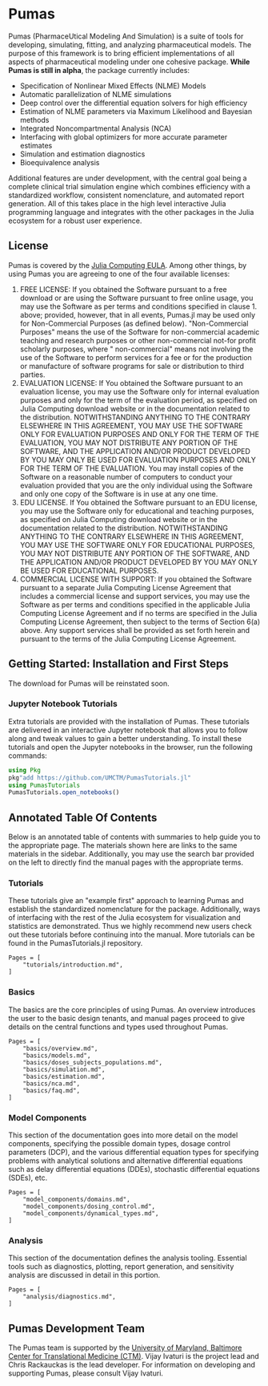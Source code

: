 # Pumas

Pumas (PharmaceUtical  Modeling And Simulation) is a suite of tools for
developing, simulating, fitting, and analyzing pharmaceutical models. The
purpose of this framework is to bring efficient implementations of all aspects
of pharmaceutical modeling under one cohesive package. **While Pumas is still
in alpha**, the package currently includes:

- Specification of Nonlinear Mixed Effects (NLME) Models
- Automatic parallelization of NLME simulations
- Deep control over the differential equation solvers for high efficiency
- Estimation of NLME parameters via Maximum Likelihood and Bayesian methods
- Integrated Noncompartmental Analysis (NCA)
- Interfacing with global optimizers for more accurate parameter estimates
- Simulation and estimation diagnostics
- Bioequivalence analysis

Additional features are under development, with the central goal being a
complete clinical trial simulation engine which combines efficiency with a
standardized workflow, consistent nomenclature, and automated report generation.
All of this takes place in the high level interactive Julia programming language
and integrates with the other packages in the Julia ecosystem for a robust
user experience.

## License

Pumas is covered by the [Julia Computing EULA](). Among other things, by using
Pumas you are agreeing to one of the four available licenses:

1. FREE LICENSE: If you obtained the Software pursuant to a free download or
    are using the Software pursuant to free online usage, you may use the
    Software as per terms and conditions specified in clause 1. above; provided,
    however, that in all events, Pumas.jl may be used only for Non-Commercial
    Purposes (as defined below).
    "Non-Commercial Purposes" means the use of the Software for non-commercial
    academic teaching and research purposes or other non-commercial not-for
    profit scholarly purposes, where " non-commercial" means not involving the
    use of the Software to perform services for a fee or for the production or
    manufacture of software programs for sale or distribution to third parties.
2. EVALUATION LICENSE: If You obtained the Software pursuant to an evaluation
    license, you may use the Software only for internal evaluation purposes and
    only for the term of the evaluation period, as specified on Julia Computing
    download website or in the documentation related to the distribution.
    NOTWITHSTANDING ANYTHING TO THE CONTRARY ELSEWHERE IN THIS AGREEMENT, YOU
    MAY USE THE SOFTWARE ONLY FOR EVALUATION PURPOSES AND ONLY FOR THE TERM OF
    THE EVALUATION, YOU MAY NOT DISTRIBUTE ANY PORTION OF THE SOFTWARE, AND THE
    APPLICATION AND/OR PRODUCT DEVELOPED BY YOU MAY ONLY BE USED FOR EVALUATION
    PURPOSES AND ONLY FOR THE TERM OF THE EVALUATION. You may install copies of
    the Software on a reasonable number of computers to conduct your evaluation
    provided that you are the only individual using the Software and only one
    copy of the Software is in use at any one time.
3. EDU LICENSE. If You obtained the Software pursuant to an EDU license, you
    may use the Software only for educational and teaching purposes, as
    specified on Julia Computing download website or in the documentation
    related to the distribution. NOTWITHSTANDING ANYTHING TO THE CONTRARY
    ELSEWHERE IN THIS AGREEMENT, YOU MAY USE THE SOFTWARE ONLY FOR EDUCATIONAL
    PURPOSES, YOU MAY NOT DISTRIBUTE ANY PORTION OF THE SOFTWARE, AND THE
    APPLICATION AND/OR PRODUCT DEVELOPED BY YOU MAY ONLY BE USED FOR EDUCATIONAL
    PURPOSES.
4. COMMERCIAL LICENSE WITH SUPPORT: If you obtained the Software pursuant to a
    separate Julia Computing License Agreement that includes a commercial
    license and support services, you may use the Software as per terms and
    conditions specified in the applicable Julia Computing License Agreement
    and if no terms are specified in the Julia Computing License Agreement,
    then subject to the terms of Section 6(a) above. Any support services shall
    be provided as set forth herein and pursuant to the terms of the Julia
    Computing License Agreement.

## Getting Started: Installation and First Steps

The download for Pumas will be reinstated soon.

### Jupyter Notebook Tutorials

Extra tutorials are provided with the installation of Pumas. These tutorials
are delivered in an interactive Jupyter notebook that allows you to follow
along and tweak values to gain a better understanding. To install these
tutorials and open the Jupyter notebooks in the browser, run the following
commands:

```julia
using Pkg
pkg"add https://github.com/UMCTM/PumasTutorials.jl"
using PumasTutorials
PumasTutorials.open_notebooks()
```

## Annotated Table Of Contents

Below is an annotated table of contents with summaries to help guide you to the
appropriate page. The materials shown here are links to the same materials
in the sidebar. Additionally, you may use the search bar provided on the left
to directly find the manual pages with the appropriate terms.

### Tutorials

These tutorials give an "example first" approach to learning Pumas and establish
the standardized nomenclature for the package. Additionally, ways of interfacing
with the rest of the Julia ecosystem for visualization and statistics are
demonstrated. Thus we highly recommend new users check out these tutorials
before continuing into the manual. More tutorials can be found in the
PumasTutorials.jl repository.

```@contents
Pages = [
    "tutorials/introduction.md",
]
```

### Basics

The basics are the core principles of using Pumas. An overview introduces the
user to the basic design tenants, and manual pages proceed to give details on
the central functions and types used throughout Pumas.

```@contents
Pages = [
    "basics/overview.md",
    "basics/models.md",
    "basics/doses_subjects_populations.md",
    "basics/simulation.md",
    "basics/estimation.md",
    "basics/nca.md",
    "basics/faq.md",
]
```

### Model Components

This section of the documentation goes into more detail on the model components,
specifying the possible domain types, dosage control parameters (DCP), and
the various differential equation types for specifying problems with
analytical solutions and alternative differential equations such as delay
differential equations (DDEs), stochastic differential equations (SDEs), etc.

```@contents
Pages = [
    "model_components/domains.md",
    "model_components/dosing_control.md",
    "model_components/dynamical_types.md",
]
```

### Analysis

This section of the documentation defines the analysis tooling. Essential
tools such as diagnostics, plotting, report generation, and sensitivity
analysis are discussed in detail in this portion.

```@contents
Pages = [
    "analysis/diagnostics.md",
]
```

## Pumas Development Team

The Pumas team is supported by the
[University of Maryland, Baltimore Center for Translational Medicine (CTM)](https://www.pharmacy.umaryland.edu/centers/ctm/).
Vijay Ivaturi is the project lead and Chris Rackauckas is the lead developer.
For information on developing and supporting Pumas, please consult Vijay Ivaturi.
